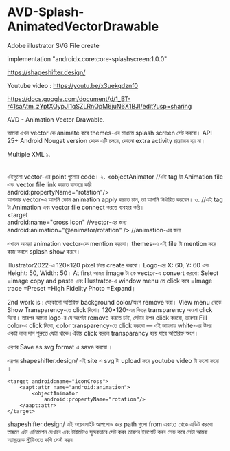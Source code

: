 # AVD-Splash-AnimatedVectorDrawable

Adobe illustrator SVG File create 

implementation "androidx.core:core-splashscreen:1.0.0"

https://shapeshifter.design/

Youtube video : https://youtu.be/x3uekqdznf0

https://docs.google.com/document/d/1_BT-r41saAtm_zYptXQypJI1qSZLRnQpM6juN6X1BJI/edit?usp=sharing


AVD - Animation Vector Drawable. 

আমরা এখন vector কে animate করে themes-এর মাধ্যমে splash screen সেট করবো। API 25+ Android Nougat version থেকে এটি চলবে, কোনো extra activity প্রয়োজন হয় না।

Multiple XML
১. <!--res/drawable/ic_cross.xml-->
<vector>  
  <path  
    android:name="crossIcon"/>  
</vector>  
এইগুলো vector-এর point গুলোর code।
২. <!--res/animator/rotation.xml-->
<objectAnimator  //এই tag টা Animation file এবং vector file link করতে ব্যবহার করি  
  android:propertyName="rotation"/>  
আপনার vector-এ আপনি কোন animation apply করতে চান, তা আপনি নির্ধারিত করবেন।
৩. <!--res/drawable/avd.xml-->
<animated-vector> //এই tag টা Animation এবং vector file connect করতে ব্যবহার করি।  
  <target  
    android:name="cross Icon" //vector-এর জন্য  
    android:animation="@animator/rotation" /> //animation-এর জন্য  
</animated-vector>

এখানে আমরা animation vector-কে mention করবো। themes-এ এই file টা mention করে কাজ করলে splash show করবে।

Illustrator2022-এ 120×120 pixel নিয়ে create করবো। Logo-এর X: 60, Y: 60 এবং Height: 50, Width: 50।
At first আমরা image টা কে vector-এ convert করবো: Select =image copy and paste এবং Illustrator-এ window menu তে click করে =Image trace =Preset =High Fidelity Photo =Expand।

2nd work is : যেকোনো অতিরিক্ত background color/অংশ remove করা। View menu থেকে Show Transparency-তে click দিবো। 120×120-এর ভিতর transparency অংশে click দিবো। তারপর আমরা logo-র যে অংশটা remove করতে চাই, সেটার উপর click করবো, তারপর Fill color-এ click দিবো, color transparency-তে click করবো — ওই জায়গায় white-এর উপর একটা লাল দাগ শুরুতে যেটা থাকে।ঐটায় click করলে transparancy হয়ে যাবে অতিরিক্ত অংশ।

এরপর Save as svg format এ save করবো । 

এরপর shapeshifter.design/ এই site এ svg টা upload করে youtube video টা ফলো করো ।







<animated-vector>
    <aapt:attr name="android:drawable">
        <vector>
            <path
                android:name="iconCross"/>
        </vector>
    </aapt:attr>

    <target android:name="iconCross">
        <aapt:attr name="android:animation">
            <objectAnimator
                android:propertyName="rotation"/>
        </aapt:attr>
    </target>
</animated-vector>

shapeshifter.design/   এই ওয়েবসাইট আপলোড করে  path গুলো from এবংto  থেকে এডিট করবো তাহলে এটা এনিমেশন দেখাবে এবং টাইমটাও সুন্দরভাবে সেট করব   তারপর ইমপোর্ট করব সেভ করে সেটা আমরা অ্যান্ড্রয়েড স্টুডিওতে কপি পেস্ট করব

